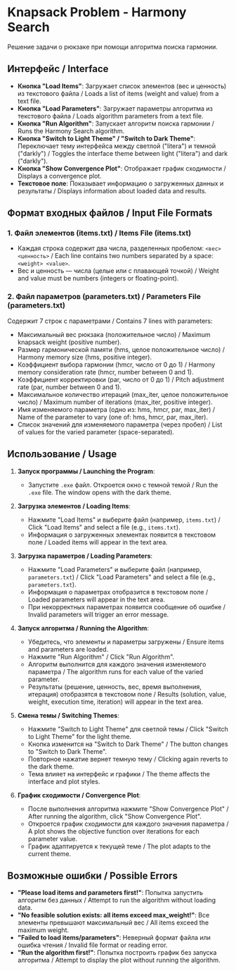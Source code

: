 # Knapsack Problem - Harmony Search
Решение задачи о рюкзаке при помощи алгоритма поиска гармонии.

## Интерфейс / Interface

- **Кнопка "Load Items"**: Загружает список элементов (вес и ценность) из текстового файла / Loads a list of items (weight and value) from a text file.
- **Кнопка "Load Parameters"**: Загружает параметры алгоритма из текстового файла / Loads algorithm parameters from a text file.
- **Кнопка "Run Algorithm"**: Запускает алгоритм поиска гармонии / Runs the Harmony Search algorithm.
- **Кнопка "Switch to Light Theme" / "Switch to Dark Theme"**: Переключает тему интерфейса между светлой ("litera") и темной ("darkly") / Toggles the interface theme between light ("litera") and dark ("darkly").
- **Кнопка "Show Convergence Plot"**: Отображает график сходимости / Displays a convergence plot.
- **Текстовое поле**: Показывает информацию о загруженных данных и результаты / Displays information about loaded data and results.

## Формат входных файлов / Input File Formats

### 1. Файл элементов (items.txt) / Items File (items.txt)
- Каждая строка содержит два числа, разделенных пробелом: `<вес> <ценность>` / Each line contains two numbers separated by a space: `<weight> <value>`.
- Вес и ценность — числа (целые или с плавающей точкой) / Weight and value must be numbers (integers or floating-point).

### 2. Файл параметров (parameters.txt) / Parameters File (parameters.txt)
Содержит 7 строк с параметрами / Contains 7 lines with parameters:
- Максимальный вес рюкзака (положительное число) / Maximum knapsack weight (positive number).
- Размер гармонической памяти (hms, целое положительное число) / Harmony memory size (hms, positive integer).
- Коэффициент выбора гармонии (hmcr, число от 0 до 1) / Harmony memory consideration rate (hmcr, number between 0 and 1).
- Коэффициент корректировки (par, число от 0 до 1) / Pitch adjustment rate (par, number between 0 and 1).
- Максимальное количество итераций (max_iter, целое положительное число) / Maximum number of iterations (max_iter, positive integer).
- Имя изменяемого параметра (одно из: hms, hmcr, par, max_iter) / Name of the parameter to vary (one of: hms, hmcr, par, max_iter).
- Список значений для изменяемого параметра (через пробел) / List of values for the varied parameter (space-separated).

## Использование / Usage

1. **Запуск программы / Launching the Program**:
   - Запустите `.exe` файл. Откроется окно с темной темой / Run the `.exe` file. The window opens with the dark theme.

2. **Загрузка элементов / Loading Items**:
   - Нажмите "Load Items" и выберите файл (например, `items.txt`) / Click "Load Items" and select a file (e.g., `items.txt`).
   - Информация о загруженных элементах появится в текстовом поле / Loaded items will appear in the text area.

3. **Загрузка параметров / Loading Parameters**:
   - Нажмите "Load Parameters" и выберите файл (например, `parameters.txt`) / Click "Load Parameters" and select a file (e.g., `parameters.txt`).
   - Информация о параметрах отобразится в текстовом поле / Loaded parameters will appear in the text area.
   - При некорректных параметрах появится сообщение об ошибке / Invalid parameters will trigger an error message.

4. **Запуск алгоритма / Running the Algorithm**:
   - Убедитесь, что элементы и параметры загружены / Ensure items and parameters are loaded.
   - Нажмите "Run Algorithm" / Click "Run Algorithm".
   - Алгоритм выполнится для каждого значения изменяемого параметра / The algorithm runs for each value of the varied parameter.
   - Результаты (решение, ценность, вес, время выполнения, итерация) отобразятся в текстовом поле / Results (solution, value, weight, execution time, iteration) will appear in the text area.

5. **Смена темы / Switching Themes**:
   - Нажмите "Switch to Light Theme" для светлой темы / Click "Switch to Light Theme" for the light theme.
   - Кнопка изменится на "Switch to Dark Theme" / The button changes to "Switch to Dark Theme".
   - Повторное нажатие вернет темную тему / Clicking again reverts to the dark theme.
   - Тема влияет на интерфейс и графики / The theme affects the interface and plot styles.

6. **График сходимости / Convergence Plot**:
   - После выполнения алгоритма нажмите "Show Convergence Plot" / After running the algorithm, click "Show Convergence Plot".
   - Откроется график сходимости для каждого значения параметра / A plot shows the objective function over iterations for each parameter value.
   - График адаптируется к текущей теме / The plot adapts to the current theme.

## Возможные ошибки / Possible Errors

- **"Please load items and parameters first!"**: Попытка запустить алгоритм без данных / Attempt to run the algorithm without loading data.
- **"No feasible solution exists: all items exceed max_weight!"**: Все элементы превышают максимальный вес / All items exceed the maximum weight.
- **"Failed to load items/parameters"**: Неверный формат файла или ошибка чтения / Invalid file format or reading error.
- **"Run the algorithm first!"**: Попытка построить график без запуска алгоритма / Attempt to display the plot without running the algorithm.
